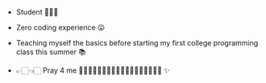 ### 
- Student 👩🏻‍🎓
- Zero coding experience 😛
- Teaching myself the basics before starting my first college programming class this summer 📚

- 👉🏻👈🏻 Pray 4 me 🫴🏻🫳🏻🫴🏻🫳🏻🫴🏻🫳🏻🫴🏻🫳🏻🫴🏻 ✨

<!--
**feelstar22/feelstar22** is a ✨ _special_ ✨ repository because its `README.md` (this file) appears on your GitHub profile.

Here are some ideas to get you started:

- 🔭 I’m currently working on ...
- 🌱 I’m currently learning ...
- 👯 I’m looking to collaborate on ...
- 🤔 I’m looking for help with ...
- 💬 Ask me about ...
- 📫 How to reach me: ...
- 😄 Pronouns: ...
- ⚡ Fun fact: ...
-->
